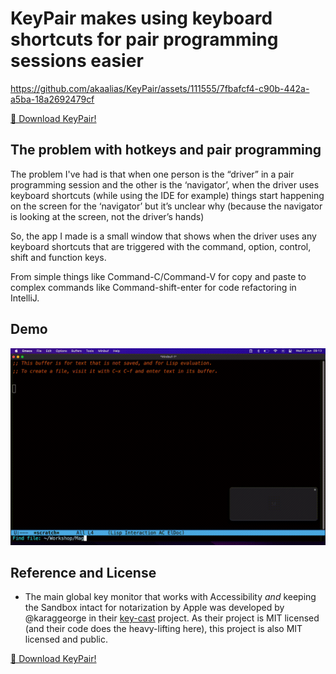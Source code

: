 # KeyPair makes using keyboard shortcuts for pair programming sessions easier

https://github.com/akaalias/KeyPair/assets/111555/7fbafcf4-c90b-442a-a5ba-18a2692479cf

[🎁 Download KeyPair!](https://github.com/akaalias/keypair/releases/latest/download/KeyPair.dmg)

## The problem with hotkeys and pair programming
The problem I've had is that when one person is the “driver” in a pair programming session and the other is the ‘navigator’, when the driver uses keyboard shortcuts (while using the IDE for example) things start happening on the screen for the ‘navigator’ but it’s unclear why (because the navigator is looking at the screen, not the driver’s hands)

So, the app I made is a small window that shows when the driver uses any keyboard shortcuts that are triggered with the command, option, control, shift and function keys. 

From simple things like Command-C/Command-V for copy and paste to complex commands like Command-shift-enter for code refactoring in IntelliJ. 

## Demo

![KeyPairDemo.gif](./KeyPairEmacs.gif)

## Reference and License
- The main global key monitor that works with Accessibility _and_ keeping the Sandbox intact for notarization by Apple was developed by @karaggeorge in their [key-cast](https://github.com/karaggeorge/macos-key-cast/blob/master/Sources/key-cast/KeyCast.swift) project. As their project is MIT licensed (and their code does the heavy-lifting here), this project is also MIT licensed and public.

[🎁 Download KeyPair!](https://github.com/akaalias/keypair/releases/latest/download/KeyPair.dmg)
